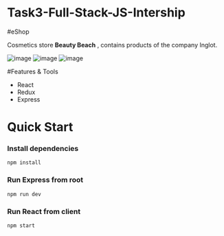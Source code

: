 # Task3-Full-Stack-JS-Intership

#eShop

Сosmetics store __Beauty Beach__ , contains products of the company Inglot.

![image](https://user-images.githubusercontent.com/55590609/112390429-faaaa000-8cfe-11eb-8124-595d2574b581.png)
![image](https://user-images.githubusercontent.com/55590609/112390480-12822400-8cff-11eb-80c5-0f8199d90d06.png)
![image](https://user-images.githubusercontent.com/55590609/112390517-1f067c80-8cff-11eb-9504-cb376736e7e4.png)

#Features & Tools
- React
- Redux
- Express

# Quick Start

### Install dependencies

```
npm install
```

### Run Express from root

```
npm run dev
```
### Run React from client
```
npm start

```
